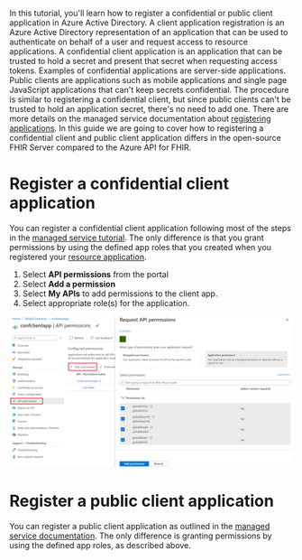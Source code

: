 In this tutorial, you'll learn how to register a confidential or public client application in Azure Active Directory. A client application registration is an Azure Active Directory representation of an application that can be used to authenticate on behalf of a user and request access to resource applications. A confidential client application is an application that can be trusted to hold a secret and present that secret when requesting access tokens. Examples of confidential applications are server-side applications. Public clients are applications such as mobile applications and single page JavaScript applications that can't keep secrets confidential. The procedure is similar to registering a confidential client, but since public clients can't be trusted to hold an application secret, there's no need to add one. There are more details on the managed service documentation about [registering applications](https://docs.microsoft.com/azure/healthcare-apis/fhir-app-registration). In this guide we are going to cover how to registering a confidential client and public client application differs in the open-source FHIR Server compared to the Azure API for FHIR. 

# Register a confidential client application

You can register a confidential client application following most of the steps in the [managed service tutorial](https://docs.microsoft.com/azure/healthcare-apis/register-confidential-azure-ad-client-app). The only difference is that you grant permissions by using the defined app roles that you created when you registered your [resource application](https://github.com/microsoft/fhir-server/blob/master/docs/Register-Resource-Application.md).

1. Select **API permissions** from the portal
1. Select **Add a permission**
1. Select **My APIs** to add permissions to the client app. 
1. Select appropriate role(s) for the application.

![Add Roles](images/client-application/requestapipermission.png)

# Register a public client application

You can register a public client application as outlined in the [managed service documentation](https://docs.microsoft.com/azure/healthcare-apis/register-public-azure-ad-client-app). The only difference is granting permissions by using the defined app roles, as described above.
